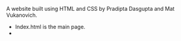   A website built using HTML and CSS by Pradipta Dasgupta and Mat Vukanovich. 

 - Index.html is the main page.
 - 
